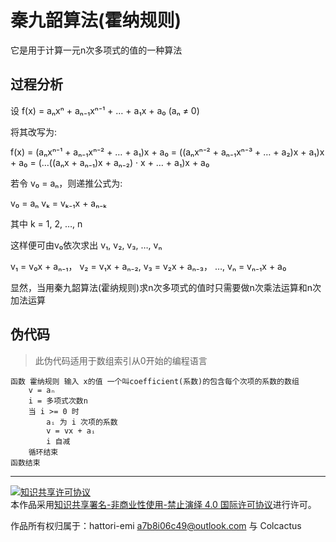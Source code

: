 # 秦九韶算法(霍纳规则)

它是用于计算一元n次多项式的值的一种算法

## 过程分析

设 f(x) = aₙxⁿ + aₙ₋₁xⁿ⁻¹ + … + a₁x + a₀ (aₙ ≠ 0)

将其改写为:

f(x) = (aₙxⁿ⁻¹ + aₙ₋₁xⁿ⁻² + … + a₁)x + a₀ = ((aₙxⁿ⁻² + aₙ₋₁xⁿ⁻³ + … + a₂)x + a₁)x + a₀ = (…((aₙx + aₙ₋₁)x + aₙ₋₂) · x + … + a₁)x + a₀

若令 v₀ = aₙ，则递推公式为:

v₀ = aₙ
vₖ = vₖ₋₁x + aₙ₋ₖ

其中 k = 1, 2, …, n

这样便可由v₀依次求出 v₁, v₂, v₃, …, vₙ

v₁ = v₀x + aₙ₋₁， v₂ = v₁x + aₙ₋₂, v₃ = v₂x + aₙ₋₃， …, vₙ = vₙ₋₁x + a₀

显然，当用秦九韶算法(霍纳规则)求n次多项式的值时只需要做n次乘法运算和n次加法运算

## 伪代码

> 此伪代码适用于数组索引从0开始的编程语言

```
函数 霍纳规则 输入 x的值 一个叫coefficient(系数)的包含每个次项的系数的数组
    v = aₙ
    i = 多项式次数n
    当 i >= 0 时
        aᵢ 为 i 次项的系数
        v = vx + aᵢ
        i 自减
    循环结束
函数结束
```
---

<a rel="license" href="http://creativecommons.org/licenses/by-nc-nd/4.0/"><img alt="知识共享许可协议" style="border-width:0" src="https://i.creativecommons.org/l/by-nc-nd/4.0/88x31.png" /></a><br />本作品采用<a rel="license" href="http://creativecommons.org/licenses/by-nc-nd/4.0/">知识共享署名-非商业性使用-禁止演绎 4.0 国际许可协议</a>进行许可。

作品所有权归属于：hattori-emi <a7b8i06c49@outlook.com> 与 Colcactus
